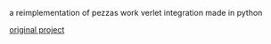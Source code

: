 a reimplementation of pezzas work verlet integration made in python

[original project](https://github.com/PoroCoco/Physics-Engine-Verlet)
